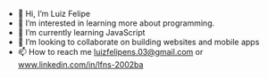 - 👋 Hi, I’m Luiz Felipe
- 👀 I’m interested in learning more about programming.
- 🌱 I’m currently learning JavaScript
- 💞️ I’m looking to collaborate on building websites and mobile apps
- 📫 How to reach me luizfelipens.03@gmail.com or www.linkedin.com/in/lfns-2002ba

<!---
LuizFelipe26-dev/LuizFelipe26-dev is a ✨ special ✨ repository because its `README.md` (this file) appears on your GitHub profile.
You can click the Preview link to take a look at your changes.
--->
